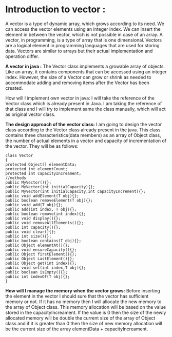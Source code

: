 # Introduction to vector : 
   A vector is a type of dynamic array, which grows according to its need. We can access the vector elements using an integer index. We can insert the element in between the vector, which is not possible in case of an array.
   A vector, in programming, is a type of array that is one dimensional. Vectors are a logical element in programming languages that are used for storing data. Vectors are similar to arrays but their actual implementation and operation differ.
    

**A vector in java :**
    The Vector class implements a growable array of objects. Like an array, it contains components that can be accessed using an integer index. However, the size of a Vector can grow or shrink as needed to accommodate adding and removing items after the Vector has been created. 

How will I implement own vector in java:
    I will take the reference of the Vector class which is already present in Java. I am taking the reference of that class and I will try to implement same the class manually, which will act as original vector class.

**The design approach of the vector class:**
    I am going to design the vector class according to the Vector class already present in the java. This class contains three characteristics(data members) as an array of Object class, the number of actual elements in a vector and capacity of incrementation of the vector. They will be as follows:
    
    class Vector
    {
    protected Object[] elementData;
    protected int elementCount;
    protected int capacityIncreament;
    //methods
    public MyVector(){};
    public MyVector(int initialCapacity){};
    public MyVector(int initialCapacity,int capacityIncrement){};
    public void addElement(T obj){};
    public boolean removeElement(T obj){};
    public void add(T obj){};
    public add(int index, T obj){};
    public boolean remove(int index){};
    public void display(){};
    public void removeAllElements(){};
    public int capacity(){};
    public void clear(){};
    public int size(){};
    public boolean contains(T obj){};
    public Object elementAt(){};
    public void ensureCapacity(){};
    public Object firstElement(){};
    public Object LastElement(){};
    public Object get(int index){};
    public void set(int index,T obj){};
    public boolean isEmpty(){};
    public int indexOf(T obj){};
    }

**How will I manage the memory when the vector grows:**
	Before inserting the element in the vector I should sure that the vector has sufficient memory or not. If it has no memory then I  will allocate the new memory to the array of Object class. This memory allocation will be based on the value stored in the capacityIncreament.
If the value is 0 then the size of the newly allocated memory will be double the current size of the array of Object class and if it is greater than 0 then the size of new memory allocation will be the current size of the  array elementData + capacityIncreament.
    
